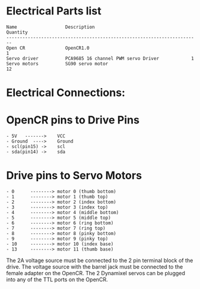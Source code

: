 # Electrical Parts list

    Name	              Description	                                Quantity
    ------------------------------------------------------------------------
    Open CR     	      OpenCR1.0     	                              1
    Servo driver	      PCA9685 16 channel PWM servo Driver	         1
    Servo motors	      SG90 servo motor	                              12

# Electrical Connections:

  # OpenCR pins to Drive Pins
    - 5V   ------->    VCC
    - Ground  ---->    Ground
    - scl(pin15) ->    scl
    - sda(pin14) ->    sda
    
  # Drive pins to Servo Motors    
    - 0      --------> motor 0 (thumb bottom)
    - 1      --------> motor 1 (thumb top)
    - 2      --------> motor 2 (index bottom)
    - 3      --------> motor 3 (index top)
    - 4      --------> motor 4 (middle bottom)
    - 5      --------> motor 5 (middle top)
    - 6      --------> motor 6 (ring bottom)
    - 7      --------> motor 7 (ring top)
    - 8      --------> motor 8 (pinky bottom)
    - 9      --------> motor 9 (pinky top)
    - 10     --------> motor 10 (index base) 
    - 13     --------> motor 11 (thumb base) 

The 2A voltage source must be connected to the 2 pin terminal block of the drive.
The voltage source with the barrel jack must be connected to the female adapter on the OpenCR.
The 2 Dynamixel servos can be plugged into any of the TTL ports on the OpenCR.
